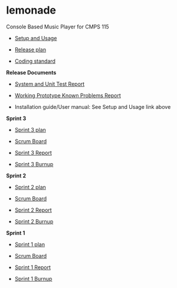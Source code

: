 # lemonade
Console Based Music Player for CMPS 115

* [Setup and Usage](https://docs.google.com/a/ucsc.edu/document/d/1pPvelGZFUB94YW7hT2COPODH8C3Av2oZ9XNly7zuCIk/edit?usp=sharing)

* [Release plan](https://docs.google.com/a/ucsc.edu/document/d/1jjz3BqpC7BOpat5F-w3haDFaZqG2L8qL60ufZ3Sz5nA/edit?usp=sharing)

* [Coding standard](https://docs.google.com/a/ucsc.edu/document/d/1y2ps0gPofOhUFe1KlguoMwYyC8Vt_dMsOYBJ2TkJV0k/edit?usp=sharing)

**Release Documents**
* [System and Unit Test Report](https://docs.google.com/a/ucsc.edu/document/d/1I6C0B_1oiP_wYhM9FV_rmM6plwHcR7tNYoqMn_hrljk/edit?usp=sharing)

* [Working Prototype Known Problems Report](https://docs.google.com/a/ucsc.edu/document/d/1T5c5pKbFOGfImQ-Jk4zMNScrJ_eu0Bv6qUSIndwkETI/edit?usp=sharing)

* Installation guide/User manual: See Setup and Usage link above

**Sprint 3**

* [Sprint 3 plan](https://drive.google.com/a/ucsc.edu/file/d/0ByyFAbunNFMPZG1QQmpvTHFuX1NodDcxb3ZpM1NwMUIwSW9N/view?usp=sharing)

* [Scrum Board](https://trello.com/b/jSPVNzvU/scrum-sprint-3)

* [Sprint 3 Report](https://docs.google.com/a/ucsc.edu/document/d/1iAKru9ynsei_7__pUBzKKjLtn9-ub5hypntN-pVRZJ0/edit?usp=sharing)

* [Sprint 3 Burnup](https://docs.google.com/a/ucsc.edu/spreadsheets/d/1rm9Eb9H9CWt1EBSuoe9btEn_CoJRGJaJyyGwdAD-b2Y/edit?usp=sharing)

**Sprint 2**

* [Sprint 2 plan](https://docs.google.com/a/ucsc.edu/document/d/1bvgHypLW_-b8i4gc3iKPh91ea0dAu0AB69giS7sZVDo/edit?usp=sharing)

* [Scrum Board](https://trello.com/b/sGYflS81/scrum)

* [Sprint 2 Report](https://docs.google.com/a/ucsc.edu/document/d/1x_XO6yRvNBUOmw7O0aZNq4raEdC1qxheFQLR_rFNCXg/edit?usp=sharing)

* [Sprint 2 Burnup](https://docs.google.com/a/ucsc.edu/spreadsheets/d/18VBGBWh5GzPUBvDYOq1lUUzMq0F6Jbn54dnNYJ55A-s/edit?usp=sharing)

**Sprint 1**

* [Sprint 1 plan](https://docs.google.com/a/ucsc.edu/document/d/1L6uv80Ln1fk7bUuRMfIYYZkqv5k9C8ltlhYyDFE8a4s/edit?usp=sharing)

* [Scrum Board](https://lemonade115.kanbantool.com/b/307825)

* [Sprint 1 Report](https://docs.google.com/a/ucsc.edu/document/d/10aAu5mijuTxqflUW4KJlm9x3uvWvGSMkrRYPsL_BXwY/edit?usp=sharing)

* [Sprint 1 Burnup](https://docs.google.com/a/ucsc.edu/spreadsheets/d/1otYD11mtwfz7TOHVXpSgMoqE7OyQRABYokPvGRgq_C8/edit?usp=sharing)
